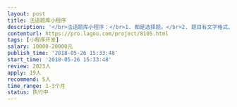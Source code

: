 ```yaml
---                
layout: post       
title: 法语题库小程序           
description: '</br>法语题库小程序：</br>1. 都是选择题。</br>2. 题目有文字格式、图片格式、音频格式、视频格式。</br>3. 用户做一题就给到一题的正确答案与解析。</br>4. 前十题免费，后面再做题，需要收费。</br>5. 用户可选择一开始做哪类考试，比如是专四还是专八。比如，选择了专四，可以再选做哪个年份的专四题，做哪种题型。</br>6. 需要给一个后台，可以很方便地添加试题。试题需要分标签。</br>'     
contenturl: https://pro.lagou.com/project/8105.html      
tags: [小程序开发]            
salary: 10000-20000元          
publish_time: '2018-05-26 15:33:48'         
start_time: '2018-05-26 15:33:48'           
review: 2023人                   
apply: 19人                   
recommend: 5人                   
time_range: 1-3个月              
status: 执行中                  
---                 
```

